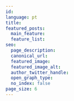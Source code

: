 ```yaml
---
id:
language: pt
title:
featured_posts:
  main_feature:
  feature_list:
seo:
  page_description:
  canonical_url:
  featured_image:
  featured_image_alt:
  author_twitter_handle:
  open_graph_type:
  no_index: false
page_size: 6
---
```

